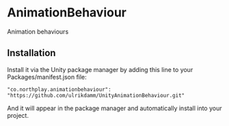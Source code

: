 # AnimationBehaviour

Animation behaviours

## Installation

Install it via the Unity package manager by adding this line to your Packages/manifest.json file:

`"co.northplay.animationbehaviour": "https://github.com/ulrikdamm/UnityAnimationBehaviour.git"`

And it will appear in the package manager and automatically install into your project.
